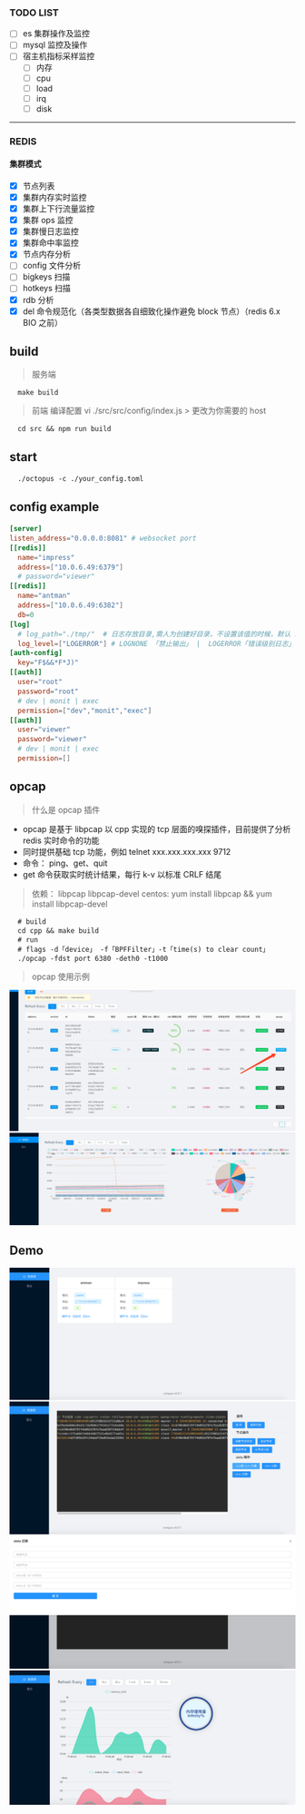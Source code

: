 ### TODO LIST
- [ ] es 集群操作及监控
- [ ] mysql 监控及操作
- [ ] 宿主机指标采样监控
  - [ ] 内存
  - [ ] cpu
  - [ ] load
  - [ ] irq
  - [ ] disk
---
### REDIS
#### 集群模式
- [x] 节点列表
- [x] 集群内存实时监控
- [x] 集群上下行流量监控
- [x] 集群 ops 监控
- [x] 集群慢日志监控
- [x] 集群命中率监控
- [x] 节点内存分析
- [ ] config 文件分析
- [ ] bigkeys 扫描
- [ ] hotkeys 扫描
- [x] rdb 分析
- [x] del 命令规范化（各类型数据各自细致化操作避免 block 节点）（redis 6.x BIO 之前）
## build
> 服务端
```shell
  make build
```
> 前端
> 编译配置 vi ./src/src/config/index.js > 更改为你需要的 host
```shell
  cd src && npm run build
```
## start
```shell
  ./octopus -c ./your_config.toml
```
## config example
```toml
[server]
listen_address="0.0.0.0:8081" # websocket port
[[redis]]
  name="impress"
  address=["10.0.6.49:6379"]
  # password="viewer"
[[redis]]
  name="antman"
  address=["10.0.6.49:6382"]
  db=0
[log]
  # log_path="./tmp/"  # 日志存放目录,需人为创建好目录，不设置该值的时候，默认 stdout 进行日志输出
  log_level=["LOGERROR"] # LOGNONE 「禁止输出」 |  LOGERROR「错误级别日志」  |  LOGWARN「警告级别」  |  LOGDEBUG「debug 级别，该级别包含大量日志（含所有操作命令记录），谨慎使用」    默认 LOGERROR
[auth-config]
  key="F$&&*F*J)"
[[auth]]
  user="root"
  password="root"
  # dev | monit | exec
  permission=["dev","monit","exec"]  
[[auth]]
  user="viewer"
  password="viewer"
  # dev | monit | exec
  permission=[]  
```
## opcap
> 什么是 opcap 插件
- opcap 是基于 libpcap 以 cpp 实现的 tcp 层面的嗅探插件，目前提供了分析 redis 实时命令的功能
- 同时提供基础 tcp 功能，例如 telnet xxx.xxx.xxx.xxx 9712
- 命令： ping、get、quit
- get 命令获取实时统计结果，每行 k-v 以标准 CRLF 结尾
>  依赖： libpcap libpcap-devel
> centos: yum install libpcap && yum install libpcap-devel
``` shell
  # build
  cd cpp && make build
  # run
  # flags -d「device」 -f「BPFFilter」-t「time(s) to clear count」
  ./opcap -fdst port 6380 -deth0 -t1000
```
> opcap 使用示例

![avatar](./img/opcap-pre.png)
![avatar](./img/opcap.png)

## Demo
![avatar](./img/clusterList.png)
![avatar](./img/devMode.png)
![avatar](./img/devSlotMigra.png)
![avatar](./img/monitorMode.png)